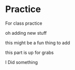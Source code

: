 # Practice
For class practice

oh adding new stuff

this might be a fun thing to add

this part is up for grabs

I Did something